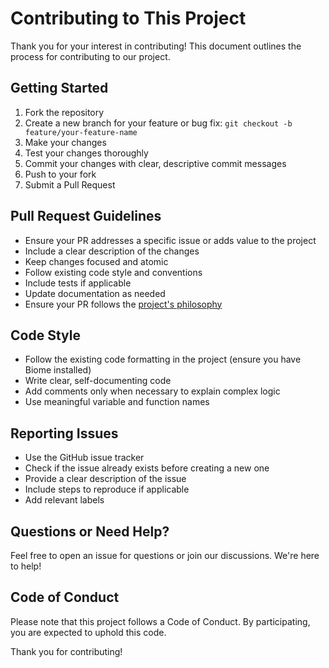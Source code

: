 # Contributing to This Project

Thank you for your interest in contributing! This document outlines the process for contributing to
our project.

## Getting Started

1. Fork the repository
2. Create a new branch for your feature or bug fix: `git checkout -b feature/your-feature-name`
3. Make your changes
4. Test your changes thoroughly
5. Commit your changes with clear, descriptive commit messages
6. Push to your fork
7. Submit a Pull Request

## Pull Request Guidelines

- Ensure your PR addresses a specific issue or adds value to the project
- Include a clear description of the changes
- Keep changes focused and atomic
- Follow existing code style and conventions
- Include tests if applicable
- Update documentation as needed
- Ensure your PR follows the [project's philosophy](/docs/overview.mdx)

## Code Style

- Follow the existing code formatting in the project (ensure you have Biome installed)
- Write clear, self-documenting code
- Add comments only when necessary to explain complex logic
- Use meaningful variable and function names

## Reporting Issues

- Use the GitHub issue tracker
- Check if the issue already exists before creating a new one
- Provide a clear description of the issue
- Include steps to reproduce if applicable
- Add relevant labels

## Questions or Need Help?

Feel free to open an issue for questions or join our discussions. We're here to help!

## Code of Conduct

Please note that this project follows a Code of Conduct. By participating, you are expected to
uphold this code.

Thank you for contributing!

